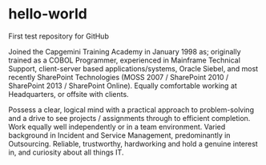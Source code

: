 # hello-world
First test repository for GitHub

Joined the Capgemini Training Academy in January 1998 as; originally trained as a COBOL Programmer, experienced in Mainframe Technical Support, client-server based applications/systems, Oracle Siebel, and most recently SharePoint Technologies (MOSS 2007 / SharePoint 2010 / SharePoint 2013 / SharePoint Online). Equally comfortable working at Headquarters, or offsite with clients.

Possess a clear, logical mind with a practical approach to problem-solving and a drive to see projects / assignments through to efficient completion. Work equally well independently or in a team environment. Varied background in Incident and Service Management, predominantly in Outsourcing. Reliable, trustworthy, hardworking and hold a genuine interest in, and curiosity about all things IT.
